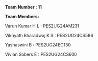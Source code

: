 **Team Number : 11**


**Team Members:**

Varun Kumar H L : PES2UG24AM231

Vikhyath Bharadwaj K S : PES2UG24CS586

Yashaswini B : PES2UG24EC130

Vivian Sobers E : PES2UG24CS600
